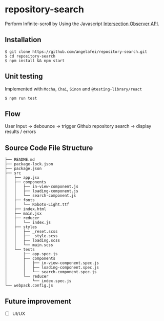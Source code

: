 # repository-search
Perform Infinite-scroll by Using the Javascript [Intersection Observer API](https://developer.mozilla.org/en-US/docs/Web/API/IntersectionObserver).

## Installation

```shell
$ git clone https://github.com/angelafei/repository-search.git
$ cd repository-search
$ npm install && npm start
```  

## Unit testing
Implemented with `Mocha`, `Chai`, `Sinon` and `@testing-library/react`
```shell
$ npm run test
```  

## Flow
User Input -> debounce -> trigger Github repository search -> display results / errors


## Source Code File Structure
```
├── README.md
├── package-lock.json
├── package.json
├── src
│   ├── app.jsx
│   ├── components
│   │   ├── in-view-component.js
│   │   ├── loading-component.js
│   │   └── search-component.js
│   ├── fonts
│   │   └── Roboto-Light.ttf
│   ├── index.html
│   ├── main.jsx
│   ├── reducer
│   │   └── index.js
│   ├── styles
│   │   ├── _reset.scss
│   │   ├── _style.scss
│   │   ├── loading.scss
│   │   └── main.scss
│   └── tests
│       ├── app.spec.js
│       ├── components
│       │   ├── in-view-component.spec.js
│       │   ├── loading-component.spec.js
│       │   └── search-component.spec.js
│       └── reducer
│           └── index.spec.js
└── webpack.config.js
```

## Future improvement
  - [ ] UI/UX